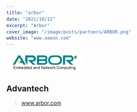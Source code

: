 ```yaml
---
title: "arbor"
date: "2021/10/12"
excerpt: "Arbor"
cover_image: "/image/posts/partners/ARBOR.png"
website: "www.aaeon.com"
---
```


<img src='../../image/partners/ARBOR.png' />

## Advantech

> www.arbor.com

